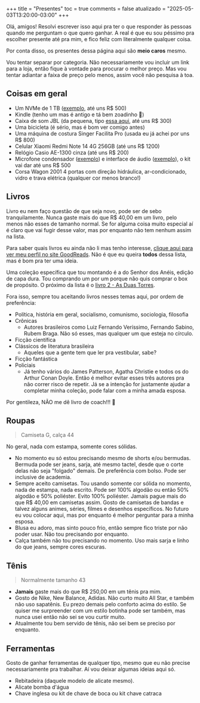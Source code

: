 +++
title = "Presentes"
toc = true
comments = false
atualizado = "2025-05-03T13:20:00-03:00"
+++

Olá, amigos! Resolvi escrever isso aqui pra ter o que responder às pessoas quando me perguntam o que quero ganhar. A real é que eu sou péssimo pra escolher presente até pra mim, e fico feliz com literalmente qualquer coisa.

Por conta disso, os presentes dessa página aqui são **meio caros** mesmo.

Vou tentar separar por categoria. Não necessariamente vou incluir um link para a loja, então fique à vontade para procurar o melhor preço. Mas vou tentar adiantar a faixa de preço pelo menos, assim você não pesquisa à toa.

## Coisas em geral

- Um NVMe de 1 TB ([exemplo](https://www.kabum.com.br/produto/621162/ssd-kingston-nv3-1-tb-m-2-2280-pcie-4-0-x4-nvme-leitura-6000-mb-s-gravacao-4000-mb-s-azul-snv3s-1000g), até uns R$ 500)
- Kindle (tenho um mas é antigo e tá bem zoadinho 🤭)
- Caixa de som JBL (da pequena, tipo [essa aqui](https://www.amazon.com.br/JBL-Bluetooth-Speaker-Preta-JBLGO4BLK/dp/B0CX5C6WP3), até uns R$ 300)
- Uma bicicleta (é sério, mas é bom ver comigo antes)
- Uma máquina de costura Singer Facilita Pro (usada eu já achei por uns R$ 800)
- Celular Xiaomi Redmi Note 14 4G 256GB (até uns R$ 1200)
- Relógio Casio AE-1300 cinza (até uns R$ 200)
- Microfone condensador ([exemplo](https://www.amazon.com.br/Microfone-Dinâmico-Fifine-para-Jogos/dp/B0BMFQP2ZZ)) e interface de áudio ([exemplo](https://www.amazon.com.br/som-profissional-velocidade-Alto-Falantes-Computador/dp/B0D3BQR5DV)), o kit vai dar até uns R$ 500
- Corsa Wagon 2001 4 portas com direção hidráulica, ar-condicionado, vidro e trava elétrica (qualquer cor menos branco!)

## Livros

Livro eu nem faço questão de que seja novo, pode ser de sebo tranquilamente. Nunca gaste mais do que R$ 40,00 em um livro, pelo menos não esses de tamanho normal. Se for alguma coisa muito especial aí é claro que vai fugir desse valor, mas por enquanto não tem nenhum assim na lista.

Para saber quais livros eu ainda não li mas tenho interesse, [clique aqui para ver meu perfil no site GoodReads](https://www.goodreads.com/review/list/165050247-patrick-camillo?shelf=to-read). Não é que eu queira **todos** dessa lista, mas é bom pra ter uma ideia.

Uma coleção específica que tou montando é a do Senhor dos Anéis, edição de capa dura. Tou comprando um por um porque não quis comprar o box de propósito. O próximo da lista é o [livro 2 - As Duas Torres](https://www.amazon.com.br/Senhor-dos-Anéis-duas-torres/dp/8595084769).

Fora isso, sempre tou aceitando livros nesses temas aqui, por ordem de preferência:

- Política, história em geral, socialismo, comunismo, sociologia, filosofia
- Crônicas
  - Autores brasileiros como Luiz Fernando Veríssimo, Fernando Sabino, Rubem Braga. Não só esses, mas qualquer um que esteja no círculo.
- Ficção científica
- Clássicos de literatura brasileira
  - Aqueles que a gente tem que ler pra vestibular, sabe?
- Ficção fantástica
- Policiais
  - Já tenho vários do James Patterson, Agatha Christie e todos os do Arthur Conan Doyle. Então é melhor evitar esses três autores pra não correr risco de repetir. Já se a intenção for justamente ajudar a completar minha coleção, pode falar com a minha amada esposa.

Por gentileza, NÃO me dê livro de coach!!! 🤭

## Roupas

> Camiseta G, calça 44

No geral, nada com estampa, somente cores sólidas.

- No momento eu só estou precisando mesmo de shorts e/ou bermudas. Bermuda pode ser jeans, sarja, até mesmo tactel, desde que o corte delas não seja "folgado" demais. De preferência com bolso. Pode ser inclusive de academia.
- Sempre aceito camisetas. Tou usando somente cor sólida no momento, nada de estampa, nada escrito. Pode ser 100% algodão ou então 50% algodão e 50% poliéster. Evito 100% poliéster. Jamais pague mais do que R$ 40,00 em camisetas assim. Gosto de camisetas de bandas e talvez alguns animes, séries, filmes e desenhos específicos. No futuro eu vou colocar aqui, mas por enquanto é melhor perguntar para a minha esposa.
- Blusa eu adoro, mas sinto pouco frio, então sempre fico triste por não poder usar. Não tou precisando por enquanto.
- Calça também não tou precisando no momento. Uso mais sarja e linho do que jeans, sempre cores escuras.

## Tênis

> Normalmente tamanho 43

- **Jamais** gaste mais do que R$ 250,00 em um tênis pra mim.
- Gosto de Nike, New Balance, Adidas. Não curto muito All Star, e também não uso sapatênis. Eu prezo demais pelo conforto acima do estilo. Se quiser me surpreender com um estilo botinha pode ser também, mas nunca usei então não sei se vou curtir muito.
- Atualmente tou bem servido de tênis, não sei bem se preciso por enquanto.

## Ferramentas

Gosto de ganhar ferramentas de qualquer tipo, mesmo que eu não precise necessariamente pra trabalhar. Aí vou deixar algumas ideias aqui só.

- Rebitadeira (daquele modelo de alicate mesmo).
- Alicate bomba d'água
- Chave inglesa ou kit de chave de boca ou kit chave catraca